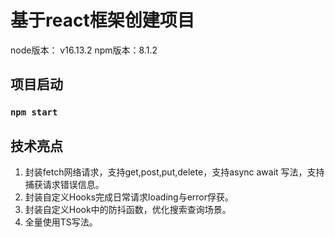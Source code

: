 # 基于react框架创建项目
node版本： v16.13.2
npm版本：8.1.2
## 项目启动
### `npm start`

## 技术亮点
1. 封装fetch网络请求，支持get,post,put,delete，支持async await 写法，支持捕获请求错误信息。
2. 封装自定义Hooks完成日常请求loading与error俘获。
3. 封装自定义Hook中的防抖函数，优化搜索查询场景。
4. 全量使用TS写法。
